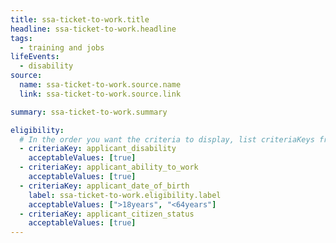 ```yaml
---
title: ssa-ticket-to-work.title
headline: ssa-ticket-to-work.headline
tags:
  - training and jobs
lifeEvents:
  - disability
source:
  name: ssa-ticket-to-work.source.name
  link: ssa-ticket-to-work.source.link

summary: ssa-ticket-to-work.summary

eligibility:
  # In the order you want the criteria to display, list criteriaKeys from the csv here, each followed by a comma-separated list of which values indicate eligibility for that criteria. Wrap individual values in quotes if they have inner commas.
  - criteriaKey: applicant_disability
    acceptableValues: [true]
  - criteriaKey: applicant_ability_to_work
    acceptableValues: [true]
  - criteriaKey: applicant_date_of_birth
    label: ssa-ticket-to-work.eligibility.label
    acceptableValues: [">18years", "<64years"]
  - criteriaKey: applicant_citizen_status
    acceptableValues: [true]
---
```

